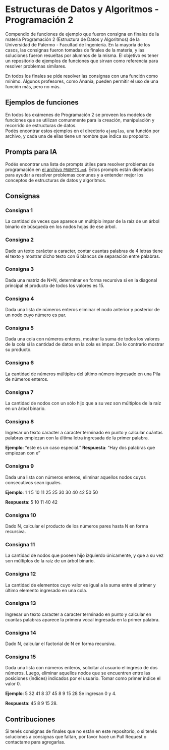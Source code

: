 # Estructuras de Datos y Algoritmos - Programación 2

Compendio de funciones de ejemplo que fueron consigna en finales de la materia Programación 2 (Estructura de Datos y Algoritmos) de la Universidad de Palermo - Facultad de Ingeniería.
En la mayoría de los casos, las consignas fueron tomadas de finales de la materia, y las soluciones fueron resueltas por alumnos de la misma.
El objetivo es tener un repositorio de ejemplos de funciones que sirvan como referencia para resolver problemas similares.

En todos los finales se pide resolver las consignas con una función como mínimo. Algunos profesores, como Anania, pueden permitir el uso de una función más, pero no más.

## Ejemplos de funciones

En todos los exámenes de Programación 2 se proveen los modelos de funciones que se utilizan comunmente para la creación, manipulación y recorrido de estructuras de datos.  
Podés encontrar estos ejemplos en el directorio `ejemplos`, una función por archivo, y cada una de ellas tiene un nombre que indica su propósito.

## Prompts para IA

Podés encontrar una lista de prompts útiles para resolver problemas de programación en [el archivo `PROMPTS.md`](PROMPTS.md). Estos prompts están diseñados para ayudar a resolver problemas comunes y a entender mejor los conceptos de estructuras de datos y algoritmos.

## Consignas

### Consigna 1

La cantidad de veces que aparece un múltiplo impar de la raíz de un árbol binario de búsqueda en los nodos hojas de ese árbol.

### Consigna 2

Dado un texto carácter a caracter, contar cuantas palabras de 4 letras tiene el texto y mostrar dicho texto con 6 blancos de separación entre palabras.

### Consigna 3

Dada una matriz de N*N, determinar en forma recursiva si en la diagonal principal el producto de todos los valores es 15.

### Consigna 4

Dada una lista de números enteros eliminar el nodo anterior y posterior de un nodo cuyo número es par.

### Consigna 5

Dada una cola con números enteros, mostrar la suma de todos los valores de la cola si la cantidad de datos en la cola es impar. De lo contrario mostrar su producto.

### Consigna 6

La cantidad de números múltiplos del último número ingresado en una Pila de números enteros.

### Consigna 7

La cantidad de nodos con un sólo hijo que a su vez son múltiplos de la raíz en un árbol binario.

### Consigna 8

Ingresar un texto caracter a caracter terminado en punto y calcular cuántas palabras empiezan con la última letra ingresada de la primer palabra.

**Ejemplo**: “este es un caso especial.”
**Respuesta**: “Hay dos palabras que empiezan con e”

### Consigna 9

Dada una lista con números enteros, eliminar aquellos nodos cuyos consecutivos sean iguales.

**Ejemplo**: 1 1 5 10 11 25 25 30 30 40 42 50 50

**Respuesta**: 5 10 11 40 42

### Consigna 10

Dado N, calcular el producto de los números pares hasta N en forma recursiva.

### Consigna 11

La cantidad de nodos que poseen hijo izquierdo únicamente, y que a su vez son múltiplos de la raíz de un árbol binario.

### Consigna 12

La cantidad de elementos cuyo valor es igual a la suma entre el primer y último elemento ingresado en una cola.

### Consigna 13

Ingresar un texto caracter a caracter terminado en punto y calcular en cuantas palabras aparece la primera vocal ingresada en la primer palabra.

### Consigna 14

Dado N, calcular el factorial de N en forma recursiva.

### Consigna 15

Dada una lista con números enteros, solicitar al usuario el ingreso de dos números. Luego, eliminar aquellos nodos que se encuentren entre las posiciones (índices) indicados por el usuario. Tomar como primer índice el valor 0.

**Ejemplo**: 5 32 41 8 37 45 8 9 15 28
Se ingresan 0 y 4.

**Respuesta**: 45 8 9 15 28.

## Contribuciones

Si tenés consignas de finales que no están en este repositorio, o si tenés soluciones a consignas que faltan, por favor hacé un Pull Request o contactame para agregarlas. 
